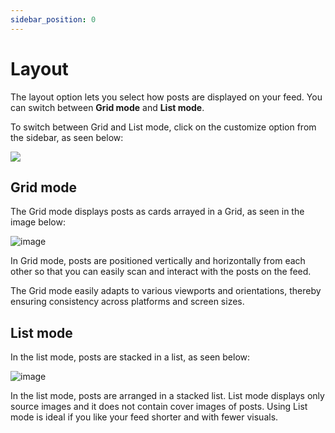 ```yaml
---
sidebar_position: 0
---
```


# Layout

The layout option lets you select how posts are displayed on your feed. You can switch between **Grid mode** and **List mode**.

To switch between Grid and List mode, click on the customize option from the sidebar, as seen below:

![](https://daily-now-res.cloudinary.com/image/upload/v1695752389/docs-v2/Grid-customize.png)

## Grid mode

The Grid mode displays posts as cards arrayed in a Grid, as seen in the image below:

![image](https://github.com/dailydotdev/docs/assets/18360871/cd0bb414-a826-49f6-94be-223eddbbac6b)

In Grid mode, posts are positioned vertically and horizontally from each other so that you can easily scan and interact with the posts on the feed. 

The Grid mode easily adapts to various viewports and orientations, thereby ensuring consistency across platforms and screen sizes. 


## List mode

In the list mode, posts are stacked in a list, as seen below:

![image](https://github.com/dailydotdev/docs/assets/18360871/e705425d-dfa5-4b9a-b51b-12a2908732d8)


In the list mode, posts are arranged in a stacked list.  List mode displays only source images and it does not contain cover images of posts. Using List mode is ideal if you like your feed shorter and with fewer visuals.
